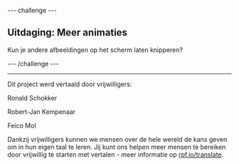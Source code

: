 --- challenge ---

## Uitdaging: Meer animaties

Kun je andere afbeeldingen op het scherm laten knipperen?

--- /challenge ---

***

Dit project werd vertaald door vrijwilligers:

Ronald Schokker

Robert-Jan Kempenaar

Feico Mol

Dankzij vrijwilligers kunnen we mensen over de hele wereld de kans geven om in hun eigen taal te leren. Jij kunt ons helpen meer mensen te bereiken door vrijwillig te starten met vertalen - meer informatie op [rpf.io/translate](https://rpf.io/translate).